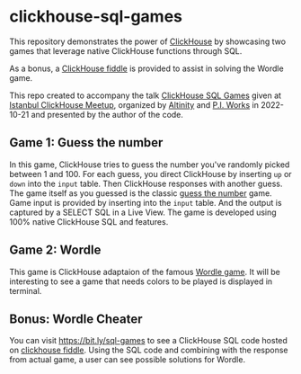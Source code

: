 # clickhouse-sql-games

This repository demonstrates the power of [ClickHouse](https://clickhouse.com/) by showcasing two games that leverage native ClickHouse functions through SQL.

As a bonus, a [ClickHouse fiddle](https://fiddle.clickhouse.com/229101f4-a8f0-45cc-be7f-33e916805954) is provided to assist in solving the Wordle game.

This repo created to accompany the talk [ClickHouse SQL Games](https://www.slideshare.net/rpolat/clickhouse-sql-games) given at [Istanbul ClickHouse Meetup](https://altinity.com/events/istanbul-clickhouse-meetup-october-21), organized by [Altinity](https://altinity.com/) and [P.I. Works](https://piworks.net/) in 2022-10-21 and presented by the author of the code.

## Game 1: Guess the number
In this game, ClickHouse tries to guess the number you've randomly picked between 1 and 100. For each guess, you direct ClickHouse by inserting `up` or `down` into the `input` table. Then ClickHouse responses with another guess. The game itself as you guessed is the classic [guess the number](https://math.stackexchange.com/questions/1773361/guess-my-number-game-plus-minus) game. Game input is provided by inserting into the `input` table. And the output is captured by a SELECT SQL in a Live View. The game is developed using 100% native ClickHouse SQL and features.

## Game 2: Wordle
This game is ClickHouse adaptaion of the famous [Wordle game](https://www.nytimes.com/games/wordle/index.html). It will be interesting to see a game that needs colors to be played is displayed in terminal.

## Bonus: Wordle Cheater
You can visit https://bit.ly/sql-games to see a ClickHouse SQL code hosted on [clickhouse fiddle](https://fiddle.clickhouse.com/229101f4-a8f0-45cc-be7f-33e916805954).
Using the SQL code and combining with the response from actual game, a user can see possible solutions for Wordle.
